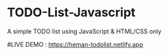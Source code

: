 # TODO-List-Javascript
A simple TODO list using JavaScript & HTML/CSS only

#LIVE DEMO : https://heman-todolist.netlify.app
